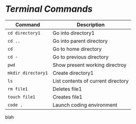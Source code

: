# ***Terminal Commands***

| Command | Description |
| - | - |
| `cd directory1` | Go into directory1 |
| `cd ..` | Go into parent directory |
| `cd` | Go to home directory |
| `cd -` | Go to previous directory |
| `pwd` | Show present working directroy |
| `mkdir directory1` | Create directory1 |
| `ls` | List contents of current directory |
| `rm file1` | Deletes file1 |
| `touch file1` | Creates file1 |
| `code .` | Launch coding environment |

blah